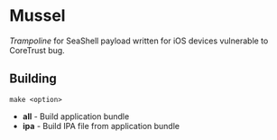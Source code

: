 # Mussel

*Trampoline* for SeaShell payload written for iOS devices vulnerable to CoreTrust bug.

## Building

`make <option>`

* **all** - Build application bundle
* **ipa** - Build IPA file from application bundle
